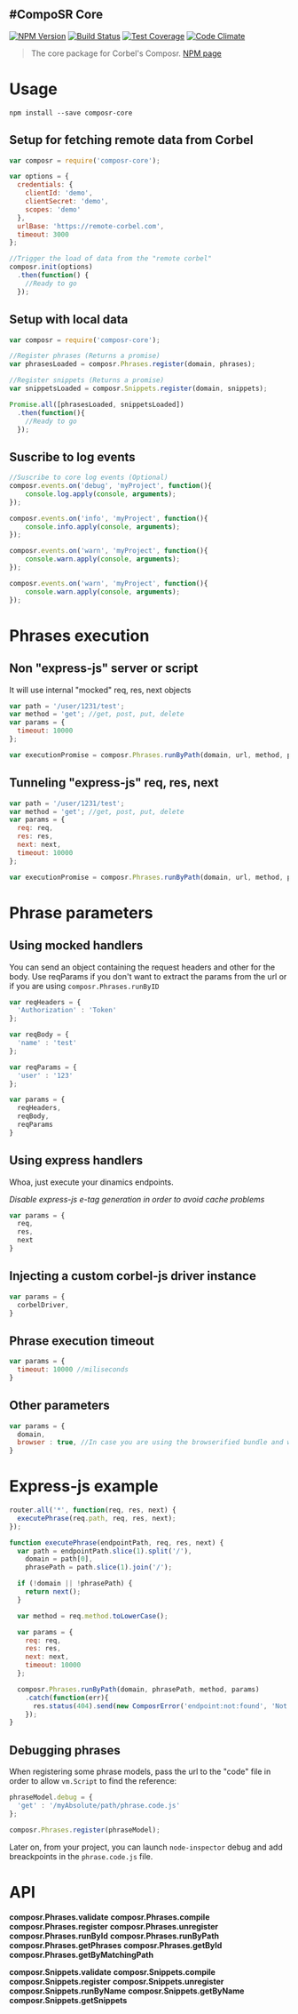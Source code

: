 #CompoSR Core
----

[![NPM Version][npm-badge]][npm-url]
[![Build Status][travis-badge]][travis-url]
[![Test Coverage][coverage-badge]][codeclimate-url]
[![Code Climate][codeclimate-badge]][codeclimate-url]

> The core package for Corbel's Composr. [NPM page][npm-url]

 
# Usage

```
npm install --save composr-core
```


## Setup for fetching remote data from Corbel

```javascript
var composr = require('composr-core');

var options = {
  credentials: {
    clientId: 'demo',
    clientSecret: 'demo',
    scopes: 'demo'
  },
  urlBase: 'https://remote-corbel.com',
  timeout: 3000
};

//Trigger the load of data from the "remote corbel"
composr.init(options)
  .then(function() {
    //Ready to go
  });
```

## Setup with local data

```javascript
var composr = require('composr-core');

//Register phrases (Returns a promise)
var phrasesLoaded = composr.Phrases.register(domain, phrases);

//Register snippets (Returns a promise)
var snippetsLoaded = composr.Snippets.register(domain, snippets);

Promise.all([phrasesLoaded, snippetsLoaded])
  .then(function(){
    //Ready to go
  });
```


## Suscribe to log events

```javascript
//Suscribe to core log events (Optional)
composr.events.on('debug', 'myProject', function(){
    console.log.apply(console, arguments);
});

composr.events.on('info', 'myProject', function(){
    console.info.apply(console, arguments);
});

composr.events.on('warn', 'myProject', function(){
    console.warn.apply(console, arguments);
});

composr.events.on('warn', 'myProject', function(){
    console.warn.apply(console, arguments);
});
```


# Phrases execution 

## Non "express-js" server or script

It will use internal "mocked" req, res, next objects 

```javascript
var path = '/user/1231/test';
var method = 'get'; //get, post, put, delete
var params = {
  timeout: 10000
};

var executionPromise = composr.Phrases.runByPath(domain, url, method, params);
```

## Tunneling "express-js" req, res, next

```javascript
var path = '/user/1231/test';
var method = 'get'; //get, post, put, delete
var params = {
  req: req,
  res: res,
  next: next,
  timeout: 10000
};

var executionPromise = composr.Phrases.runByPath(domain, url, method, params);
```


# Phrase parameters

## Using mocked handlers

You can send an object containing the request headers and other for the body.
Use reqParams if you don't want to extract the params from the url or if you are using `composr.Phrases.runByID`

```javascript
var reqHeaders = {
  'Authorization' : 'Token'
};

var reqBody = {
  'name' : 'test'
};

var reqParams = {
  'user' : '123'
};

var params = {
  reqHeaders,
  reqBody,
  reqParams
}
```

## Using express handlers 
Whoa, just execute your dinamics endpoints. 

*Disable express-js e-tag generation in order to avoid cache problems*

```javascript
var params = {
  req,
  res,
  next
}
```


## Injecting a custom corbel-js driver instance

```javascript
var params = {
  corbelDriver,
}
```

## Phrase execution timeout

```javascript
var params = {
  timeout: 10000 //miliseconds
}
```


## Other parameters

```javascript
var params = {
  domain,
  browser : true, //In case you are using the browserified bundle and want to debug the phrases in the browser (requires small hack)
}
```


# Express-js example

```javascript
router.all('*', function(req, res, next) {
  executePhrase(req.path, req, res, next);
});

function executePhrase(endpointPath, req, res, next) {
  var path = endpointPath.slice(1).split('/'),
    domain = path[0],
    phrasePath = path.slice(1).join('/');

  if (!domain || !phrasePath) {
    return next();
  }

  var method = req.method.toLowerCase();

  var params = {
    req: req,
    res: res,
    next: next,
    timeout: 10000 
  };

  composr.Phrases.runByPath(domain, phrasePath, method, params)
    .catch(function(err){
      res.status(404).send(new ComposrError('endpoint:not:found', 'Not found', 404));
    });
}
```

## Debugging phrases

When registering some phrase models, pass the url to the "code" file in order to allow `vm.Script` to find the reference:

```javascript
phraseModel.debug = {
  'get' : '/myAbsolute/path/phrase.code.js'
};

composr.Phrases.register(phraseModel);
```

Later on, from your project, you can launch `node-inspector` debug and add breackpoints in the `phrase.code.js` file.

# API

**composr.Phrases.validate**
**composr.Phrases.compile**
**composr.Phrases.register**
**composr.Phrases.unregister**
**composr.Phrases.runById**
**composr.Phrases.runByPath**
**composr.Phrases.getPhrases**
**composr.Phrases.getById**
**composr.Phrases.getByMatchingPath**

**composr.Snippets.validate**
**composr.Snippets.compile**
**composr.Snippets.register**
**composr.Snippets.unregister**
**composr.Snippets.runByName**
**composr.Snippets.getByName**
**composr.Snippets.getSnippets**


[npm-badge]: https://badge.fury.io/js/composr-core.svg
[npm-url]: https://www.npmjs.org/package/composr-core

[travis-badge]: https://travis-ci.org/corbel-platform/composr-core.svg
[travis-url]: https://travis-ci.org/corbel-platform/composr-core

[codeclimate-badge]: https://codeclimate.com/github/corbel-platform/composr-core/badges/gpa.svg
[codeclimate-url]: https://codeclimate.com/github/corbel-platform/composr-core

[coverage-badge]: https://codeclimate.com/github/corbel-platform/composr-core/badges/coverage.svg

